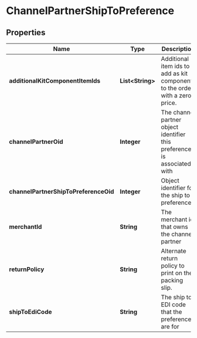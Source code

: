 
# ChannelPartnerShipToPreference

## Properties
Name | Type | Description | Notes
------------ | ------------- | ------------- | -------------
**additionalKitComponentItemIds** | **List&lt;String&gt;** | Additional item ids to add as kit components to the order with a zero price. |  [optional]
**channelPartnerOid** | **Integer** | The channel partner object identifier this preference is associated with |  [optional]
**channelPartnerShipToPreferenceOid** | **Integer** | Object identifier for the ship to preference |  [optional]
**merchantId** | **String** | The merchant id that owns the channel partner |  [optional]
**returnPolicy** | **String** | Alternate return policy to print on the packing slip. |  [optional]
**shipToEdiCode** | **String** | The ship to EDI code that the preferences are for |  [optional]



